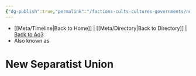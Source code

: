 ```yaml
---
{"dg-publish":true,"permalink":"/factions-cults-cultures-governments/new-separatist-union/"}
---
```


- [[Meta/Timeline\|Back to Home]] | [[Meta/Directory\|Back to Directory]] | [Back to Ao3](https://archiveofourown.org/works/19334440/chapters/45992584)
- Also known as 

# New Separatist Union


